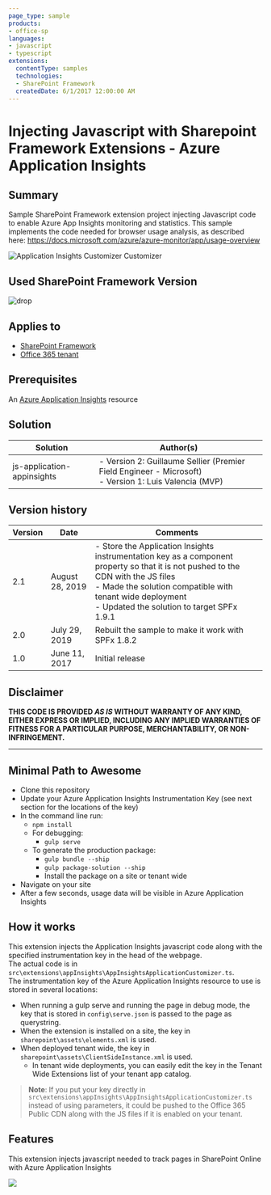 ```yaml
---
page_type: sample
products:
- office-sp
languages:
- javascript
- typescript
extensions:
  contentType: samples
  technologies:
  - SharePoint Framework
  createdDate: 6/1/2017 12:00:00 AM
---
```

# Injecting Javascript with Sharepoint Framework Extensions - Azure Application Insights

## Summary
Sample SharePoint Framework extension project injecting Javascript code to enable Azure App Insights monitoring and statistics.
This sample implements the code needed for browser usage analysis, as described here: https://docs.microsoft.com/azure/azure-monitor/app/usage-overview

![Application Insights Customizer Customizer](https://github.com/SharePoint/sp-dev-fx-extensions/blob/master/samples/js-application-appinsights/assets/appinsights-1.png)

## Used SharePoint Framework Version 
![drop](https://img.shields.io/badge/SPFx-1.9.1-green.svg)

## Applies to

* [SharePoint Framework](https://dev.office.com/sharepoint)
* [Office 365 tenant](https://dev.office.com/sharepoint/docs/spfx/set-up-your-development-environment)

## Prerequisites
 An [Azure Application Insights](https://go.microsoft.com/fwlink/?linkid=2091003) resource

## Solution

Solution|Author(s)
--------|---------
js-application-appinsights  |- Version 2: Guillaume Sellier (Premier Field Engineer - Microsoft)<br />- Version 1: Luis Valencia (MVP)

## Version history

Version|Date|Comments
-------|----|--------
2.1|August 28, 2019|- Store the Application Insights instrumentation key as a component property so that it is not pushed to the CDN with the JS files<br />- Made the solution compatible with tenant wide deployment<br />- Updated the solution to target SPFx 1.9.1
2.0|July 29, 2019|Rebuilt the sample to make it work with SPFx 1.8.2
1.0|June 11, 2017|Initial release

## Disclaimer
**THIS CODE IS PROVIDED *AS IS* WITHOUT WARRANTY OF ANY KIND, EITHER EXPRESS OR IMPLIED, INCLUDING ANY IMPLIED WARRANTIES OF FITNESS FOR A PARTICULAR PURPOSE, MERCHANTABILITY, OR NON-INFRINGEMENT.**

---

## Minimal Path to Awesome

- Clone this repository
- Update your Azure Application Insights Instrumentation Key (see next section for the locations of the key)
- In the command line run:
  - `npm install`
  - For debugging:
    - `gulp serve`
  - To generate the production package:
    - `gulp bundle --ship`
    - `gulp package-solution --ship`
    - Install the package on a site or tenant wide
- Navigate on your site
- After a few seconds, usage data will be visible in Azure Application Insights

## How it works
This extension injects the Application Insights javascript code along with the specified instrumentation key in the head of the webpage.
<br />
The actual code is in `src\extensions\appInsights\AppInsightsApplicationCustomizer.ts`.
<br />
The instrumentation key of the Azure Application Insights resource to use is stored in several locations:
* When running a gulp serve and running the page in debug mode, the key that is stored in `config\serve.json` is passed to the page as querystring.
* When the extension is installed on a site, the key in `sharepoint\assets\elements.xml` is used.
* When deployed tenant wide, the key in `sharepoint\assets\ClientSideInstance.xml` is used.
    * In tenant wide deployments, you can easily edit the key in the Tenant Wide Extensions list of your tenant app catalog.
> <b>Note</b>: If you put your key directly in `src\extensions\appInsights\AppInsightsApplicationCustomizer.ts` instead of using parameters, it could be pushed to the Office 365 Public CDN along with the JS files if it is enabled on your tenant.

## Features
This extension injects javascript needed to track pages in SharePoint Online with Azure Application Insights

<img src="https://telemetry.sharepointpnp.com/sp-dev-fx-extensions/samples/js-application-appinsights" />
